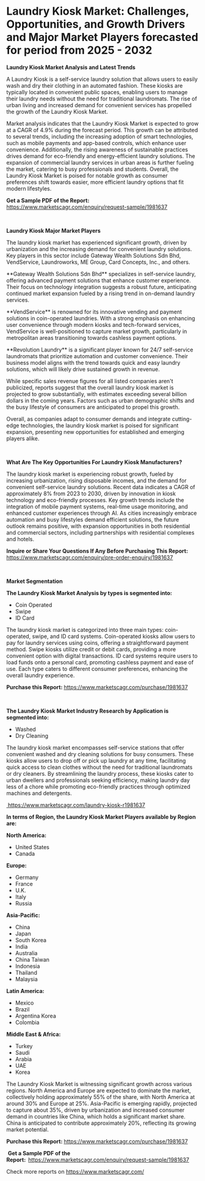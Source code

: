 <p><h1>Laundry Kiosk Market: Challenges, Opportunities, and Growth Drivers and Major Market Players forecasted for period from 2025 - 2032</h1></p><p><strong>Laundry Kiosk Market Analysis and Latest Trends</strong></p>
<p><p>A Laundry Kiosk is a self-service laundry solution that allows users to easily wash and dry their clothing in an automated fashion. These kiosks are typically located in convenient public spaces, enabling users to manage their laundry needs without the need for traditional laundromats. The rise of urban living and increased demand for convenient services has propelled the growth of the Laundry Kiosk Market.</p><p>Market analysis indicates that the Laundry Kiosk Market is expected to grow at a CAGR of 4.9% during the forecast period. This growth can be attributed to several trends, including the increasing adoption of smart technologies, such as mobile payments and app-based controls, which enhance user convenience. Additionally, the rising awareness of sustainable practices drives demand for eco-friendly and energy-efficient laundry solutions. The expansion of commercial laundry services in urban areas is further fueling the market, catering to busy professionals and students. Overall, the Laundry Kiosk Market is poised for notable growth as consumer preferences shift towards easier, more efficient laundry options that fit modern lifestyles.</p></p>
<p><strong>Get a Sample PDF of the Report:&nbsp;</strong> <a href="https://www.marketscagr.com/enquiry/request-sample/1981637?utm_campaign=3137&utm_medium=2&utm_source=Github&utm_content=ia&utm_term=10042025&utm_id=laundry-kiosk">https://www.marketscagr.com/enquiry/request-sample/1981637</a></p>
<p>&nbsp;</p>
<p><strong>Laundry Kiosk Major Market Players</strong></p>
<p><p>The laundry kiosk market has experienced significant growth, driven by urbanization and the increasing demand for convenient laundry solutions. Key players in this sector include Gateway Wealth Solutions Sdn Bhd, VendService, Laundroworks, ME Group, Card Concepts, Inc., and others.</p><p>**Gateway Wealth Solutions Sdn Bhd** specializes in self-service laundry, offering advanced payment solutions that enhance customer experience. Their focus on technology integration suggests a robust future, anticipating continued market expansion fueled by a rising trend in on-demand laundry services.</p><p>**VendService** is renowned for its innovative vending and payment solutions in coin-operated laundries. With a strong emphasis on enhancing user convenience through modern kiosks and tech-forward services, VendService is well-positioned to capture market growth, particularly in metropolitan areas transitioning towards cashless payment options.</p><p>**Revolution Laundry** is a significant player known for 24/7 self-service laundromats that prioritize automation and customer convenience. Their business model aligns with the trend towards quick and easy laundry solutions, which will likely drive sustained growth in revenue. </p><p>While specific sales revenue figures for all listed companies aren't publicized, reports suggest that the overall laundry kiosk market is projected to grow substantially, with estimates exceeding several billion dollars in the coming years. Factors such as urban demographic shifts and the busy lifestyle of consumers are anticipated to propel this growth.</p><p>Overall, as companies adapt to consumer demands and integrate cutting-edge technologies, the laundry kiosk market is poised for significant expansion, presenting new opportunities for established and emerging players alike.</p></p>
<p>&nbsp;</p>
<p><strong>What Are The Key Opportunities For Laundry Kiosk Manufacturers?</strong></p>
<p><p>The laundry kiosk market is experiencing robust growth, fueled by increasing urbanization, rising disposable incomes, and the demand for convenient self-service laundry solutions. Recent data indicates a CAGR of approximately 8% from 2023 to 2030, driven by innovation in kiosk technology and eco-friendly processes. Key growth trends include the integration of mobile payment systems, real-time usage monitoring, and enhanced customer experiences through AI. As cities increasingly embrace automation and busy lifestyles demand efficient solutions, the future outlook remains positive, with expansion opportunities in both residential and commercial sectors, including partnerships with residential complexes and hotels.</p></p>
<p><strong>Inquire or Share Your Questions If Any Before Purchasing This Report:</strong> <a href="https://www.marketscagr.com/enquiry/pre-order-enquiry/1981637?utm_campaign=3137&utm_medium=2&utm_source=Github&utm_content=ia&utm_term=10042025&utm_id=laundry-kiosk">https://www.marketscagr.com/enquiry/pre-order-enquiry/1981637</a></p>
<p>&nbsp;</p>
<p><strong>Market Segmentation</strong></p>
<p><strong>The Laundry Kiosk Market Analysis by types is segmented into:</strong></p>
<p><ul><li>Coin Operated</li><li>Swipe</li><li>ID Card</li></ul></p>
<p><p>The laundry kiosk market is categorized into three main types: coin-operated, swipe, and ID card systems. Coin-operated kiosks allow users to pay for laundry services using coins, offering a straightforward payment method. Swipe kiosks utilize credit or debit cards, providing a more convenient option with digital transactions. ID card systems require users to load funds onto a personal card, promoting cashless payment and ease of use. Each type caters to different consumer preferences, enhancing the overall laundry experience.</p></p>
<p><strong>Purchase this Report:&nbsp;</strong><a href="https://www.marketscagr.com/purchase/1981637?utm_campaign=3137&utm_medium=2&utm_source=Github&utm_content=ia&utm_term=10042025&utm_id=laundry-kiosk">https://www.marketscagr.com/purchase/1981637</a></p>
<p>&nbsp;</p>
<p><strong>The Laundry Kiosk Market Industry Research by Application is segmented into:</strong></p>
<p><ul><li>Washed</li><li>Dry Cleaning</li></ul></p>
<p><p>The laundry kiosk market encompasses self-service stations that offer convenient washed and dry cleaning solutions for busy consumers. These kiosks allow users to drop off or pick up laundry at any time, facilitating quick access to clean clothes without the need for traditional laundromats or dry cleaners. By streamlining the laundry process, these kiosks cater to urban dwellers and professionals seeking efficiency, making laundry day less of a chore while promoting eco-friendly practices through optimized machines and detergents.</p></p>
<p><a href="https://www.marketscagr.com/laundry-kiosk-r1981637?utm_campaign=3137&utm_medium=2&utm_source=Github&utm_content=ia&utm_term=10042025&utm_id=laundry-kiosk">&nbsp;https://www.marketscagr.com/laundry-kiosk-r1981637</a></p>
<p><strong>In terms of Region, the Laundry Kiosk Market Players available by Region are:</strong></p>
<p>
    <p> <strong> North America: </strong>
        <ul>
            <li>United States</li>
            <li>Canada</li>
        </ul>
        </p> 
    <p> <strong> Europe: </strong>
        <ul>
            <li>Germany</li>
            <li>France</li>
            <li>U.K.</li>
            <li>Italy</li>
            <li>Russia</li>
        </ul>
        </p> 
    <p> <strong> Asia-Pacific: </strong>
        <ul>
            <li>China</li>
            <li>Japan</li>
            <li>South Korea</li>
            <li>India</li>
            <li>Australia</li>
            <li>China Taiwan</li>
            <li>Indonesia</li>
            <li>Thailand</li>
            <li>Malaysia</li>
        </ul>
        </p> 
    <p> <strong> Latin America: </strong>
        <ul>
            <li>Mexico</li>
            <li>Brazil</li>
            <li>Argentina Korea</li>
            <li>Colombia</li>
        </ul>
        </p> 
    <p> <strong> Middle East & Africa: </strong>
        <ul>
            <li>Turkey</li>
            <li>Saudi</li>
            <li>Arabia</li>
            <li>UAE</li>
            <li>Korea</li>
        </ul>
    </p>
    </p>
<p><p>The Laundry Kiosk Market is witnessing significant growth across various regions. North America and Europe are expected to dominate the market, collectively holding approximately 55% of the share, with North America at around 30% and Europe at 25%. Asia-Pacific is emerging rapidly, projected to capture about 35%, driven by urbanization and increased consumer demand in countries like China, which holds a significant market share. China is anticipated to contribute approximately 20%, reflecting its growing market potential.</p></p>
<p><strong>Purchase this Report: </strong><a href="https://www.marketscagr.com/purchase/1981637?utm_campaign=3137&utm_medium=2&utm_source=Github&utm_content=ia&utm_term=10042025&utm_id=laundry-kiosk">https://www.marketscagr.com/purchase/1981637</a></p>
<p>&nbsp;<strong>Get a Sample PDF of the Report:&nbsp;&nbsp;</strong><a href="https://www.marketscagr.com/enquiry/request-sample/1981637?utm_campaign=3137&utm_medium=2&utm_source=Github&utm_content=ia&utm_term=10042025&utm_id=laundry-kiosk">https://www.marketscagr.com/enquiry/request-sample/1981637</a></p>
<p><strong></strong></p>
<p>Check more reports on <a href="https://www.marketscagr.com/?utm_campaign=3137&utm_medium=2&utm_source=Github&utm_content=ia&utm_term=10042025&utm_id=laundry-kiosk">https://www.marketscagr.com/</a></p>